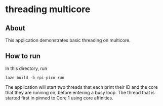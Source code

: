 # threading multicore

## About

This application demonstrates basic threading on multicore.

## How to run

In this directory, run

    laze build -b rpi-pico run

The application will start two threads that each print their ID and the core that they are running on, before
entering a busy loop.
The thread that is started first in pinned to Core 1 using core affinities.

